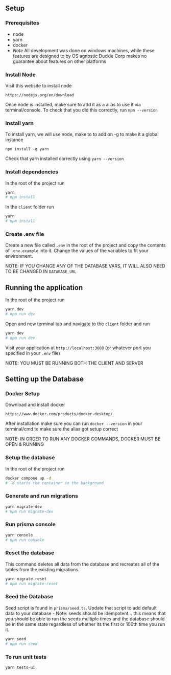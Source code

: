 ## Setup

### Prerequisites

- node
- yarn
- docker
- *Note* All development was done on windows machines, while these features are designed to by OS agnostic Duckie Corp makes no guarantee about features on other platforms 
### Install Node

Visit this website to install node

```
https://nodejs.org/en/download
```

Once node is installed, make sure to add it as a alias to use it via terminal/console.
To check that you did this correctly, run `npm --version`

### Install yarn

To install yarn, we will use node, make to to add on -g to make it a global instance

```
npm install -g yarn
```

Check that yarn installed correctly using `yarn --version`

### Install dependencies

In the root of the project run

```bash
yarn
# npm install
```

In the `client` folder run

```bash
yarn
# npm install
```

### Create .env file

Create a new file called `.env` in the root of the project and copy the contents of `.env.example` into it.
Change the values of the variables to fit your environment.

NOTE: IF YOU CHANGE ANY OF THE DATABASE VARS, IT WILL ALSO NEED TO BE CHANGED IN `DATABASE_URL`

## Running the application

In the root of the project run

```bash
yarn dev
# npm run dev
```

Open and new terminal tab and navigate to the `client` folder and run

```bash
yarn dev
# npm run dev
```

Visit your application at `http://localhost:3000` (or whatever port you specified in your `.env` file)

NOTE: YOU MUST BE RUNNING BOTH THE CLIENT AND SERVER

## Setting up the Database

### Docker Setup

Download and install docker

```
https://www.docker.com/products/docker-desktop/
```

After installation make sure you can run `docker --version` in your terminal/cmd
to make sure the alias got setup correct

NOTE: IN ORDER TO RUN ANY DOCKER COMMANDS, DOCKER MUST BE OPEN & RUNNING

### Setup the database

In the root of the project run

```bash
docker compose up -d
# -d starts the container in the background
```

### Generate and run migrations

```bash
yarn migrate-dev
# npm run migrate-dev
```

### Run prisma console

```bash
yarn console
# npm run console
```

### Reset the database

This command deletes all data from the database and recreates all of the tables from the existing migrations.

```bash
yarn migrate-reset
# npm run migrate-reset
```

### Seed the Database

Seed script is found in `prisma/seed.ts`. Update that script to add default data to your database - Note: seeds should be idempotent... this means that you should be able to run the seeds multiple times and the database should be in the same state regardless of whether its the first or 100th time you run it.

```bash
yarn seed
# npm run seed
```

### To run unit tests
```bash
yarn tests-ui
```

